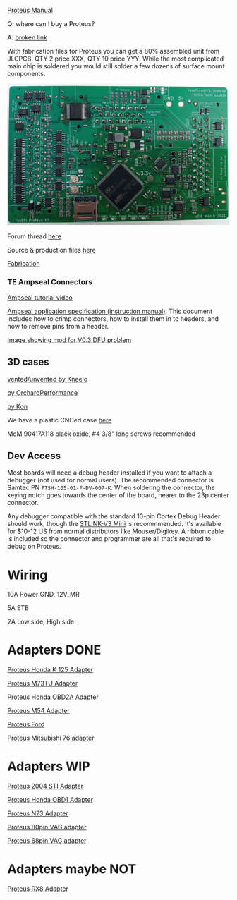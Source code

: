 [Proteus Manual](Proteus-Manual)


Q: where can I buy a Proteus?

A: [broken link](https://www.ebay.com/itm/333811680319)

With fabrication files for Proteus you can get a 80% assembled unit from JLCPCB. QTY 2 price XXX, QTY 10 price YYY.
While the most complicated main chip is soldered you would still solder a few dozens of surface mount components. 


![x](Hardware/Proteus/Hardware-Proteus-0.6-top.jpg)  

Forum thread [here](https://rusefi.com/forum/viewtopic.php?f=4&t=1646)

Source & production files [here](https://github.com/mck1117/proteus/)

[Fabrication](Hardware-Proteus-Fabrication)

### TE Ampseal Connectors

[Ampseal tutorial video](https://www.youtube.com/watch?v=24bNFu7a9lc)

[Ampseal application specification (instruction manual)](https://www.te.com/commerce/DocumentDelivery/DDEController?Action=showdoc&DocId=Specification+Or+Standard%7F114-16016%7FM%7Fpdf%7FEnglish%7FENG_SS_114-16016_M.pdf%7FN-A): This document includes how to crimp connectors, how to install them in to headers, and how to remove pins from a header.

[Image showing mod for V0.3 DFU problem](Images/Proteus_DFU_Hack.jpg)


<a name="3d_cases"/>

## 3D cases

[vented/unvented by Kneelo](Hardware/Proteus/Proteus_0.3_case_by_kneelo.zip)

[by OrchardPerformance](https://rusefi.com/forum/download/file.php?id=7242)

[by Kon](https://github.com/ksmola/proteus-case) 

We have a plastic CNCed case [here](https://www.ebay.com/itm/333958050504) 

McM 90417A118
black oxide, #4 3/8" long screws recommended

<a name="dev"/>

## Dev Access

Most boards will need a debug header installed if you want to attach a debugger (not used for normal users).  The recommended connector is Samtec PN `FTSH-105-01-F-DV-007-K`.  When soldering the connector, the keying notch goes towards the center of the board, nearer to the 23p center connector.

Any debugger compatible with the standard 10-pin Cortex Debug Header should work, though the [STLINK-V3 Mini](https://www.st.com/en/development-tools/stlink-v3mini.html) is recommmended.  It's available for $10-12 US from normal distributors like Mouser/Digikey.  A ribbon cable is included so the connector and programmer are all that's required to debug on Proteus.

# Wiring

10A Power GND, 12V_MR

5A ETB

2A Low side, High side


# Adapters DONE

[Proteus Honda K 125 Adapter](https://github.com/rusefi/proteus-Honda-K-125-adapter)

[Proteus M73TU Adapter](https://github.com/rusefi/proteus-m73tu-adapter)

[Proteus Honda OBD2A Adapter](https://github.com/rusefi/proteus-Honda-OBD2A-adapter)

[Proteus M54 Adapter](https://github.com/rusefi/proteus-M54-adapter)

[Proteus Ford](https://github.com/rusefi/proteus-mustang5.0-60-pin)

[Proteus Mitsubishi 76 adapter](https://github.com/rusefi/proteus-mitsubishi76-adapter)

# Adapters WIP

[Proteus 2004 STI Adapter](https://github.com/rusefi/proteus-2004sti-adapter)

[Proteus Honda OBD1 Adapter](https://github.com/rusefi/proteus-Honda-OBD1-adapter/)

[Proteus N73 Adapter](https://github.com/rusefi/proteus-N73-adapter/)

[Proteus 80pin VAG adapter](https://github.com/rusefi/proteus-80-pin-vag-adapter)

[Proteus 68pin VAG adapter](https://github.com/rusefi/proteus-68-pin-vag-adapter)

# Adapters maybe NOT

[Proteus RX8 Adapter](https://github.com/rusefi/proteus-rx8-adapter)
